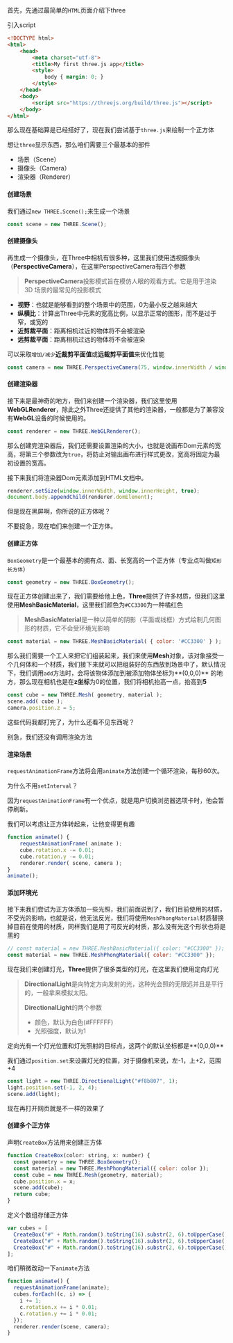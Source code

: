 首先，先通过最简单的`HTML`页面介绍下three

引入script

```html
<!DOCTYPE html>
<html>
	<head>
		<meta charset="utf-8">
		<title>My first three.js app</title>
		<style>
			body { margin: 0; }
		</style>
	</head>
	<body>
		<script src="https://threejs.org/build/three.js"></script>
	</body>
</html>
```

那么现在基础算是已经搭好了，现在我们尝试基于`three.js`来绘制一个正方体

想让`three`显示东西，那么咱们需要三个最基本的部件

* 场景（Scene）
* 摄像头（Camera）
* 渲染器（Renderer）

#### 创建场景

我们通过`new THREE.Scene();`来生成一个场景

```js
const scene = new THREE.Scene();
```

#### 创建摄像头

再生成一个摄像头，在Three中相机有很多种，这里我们使用透视摄像头（**PerspectiveCamera**），在这里PerspectiveCamera有四个参数

> **PerspectiveCamera**投影模式旨在模仿人眼的观看方式。它是用于渲染 3D 场景的最常见的投影模式

* **视野**：也就是能够看到的整个场景中的范围，0为最小反之越来越大
* **纵横比**：计算出Three中元素的宽高比例，以显示正常的图形，而不是过于窄，或宽的
* **近剪裁平面**：距离相机过近的物体将不会被渲染
* **远剪裁平面**：距离相机过远的物体将不会被渲染

可以采取`增加/减少`**近裁剪平面值**或**远裁剪平面值**来优化性能

```js
const camera = new THREE.PerspectiveCamera(75, window.innerWidth / window.innerHeight, 0.1, 1000);
```

#### 创建渲染器

接下来是最神奇的地方，我们来创建一个渲染器，我们这里使用**WebGLRenderer**，除此之外Three还提供了其他的渲染器，一般都是为了兼容没有**WebGL**设备的时候使用的。

```js
const renderer = new THREE.WebGLRenderer();
```

那么创建完渲染器后，我们还需要设置渲染的大小，也就是说画布Dom元素的宽高，将第三个参数改为`true`，将防止对输出画布进行样式更改，宽高将固定为最初设置的宽高。

接下来我们将渲染器Dom元素添加到HTML文档中。

```js
renderer.setSize(window.innerWidth, window.innerHeight, true);
document.body.appendChild(renderer.domElement);
```

但是现在黑屏啊，你所说的正方体呢？

不要捉急，现在咱们来创建一个正方体。

#### 创建正方体

`BoxGeometry`是一个最基本的拥有点、面、长宽高的一个正方体（专业点叫做`矩形长方体`）

```js
const geometry = new THREE.BoxGeometry();
```

现在正方体创建出来了，我们需要给他上色，**Three**提供了许多材质，但我们这里使用**MeshBasicMaterial**，这里我们颜色为`#CC3300`为一种橘红色

> **MeshBasicMaterial**是一种以简单的阴影（平面或线框）方式绘制几何图形的材质，它不会受环境光影响

```js
const material = new THREE.MeshBasicMaterial( { color: '#CC3300' } );
```

那么我们需要一个工人来把它们组装起来，我们来使用**Mesh**对象，该对象接受一个几何体和一个材质，我们接下来就可以把组装好的东西放到场景中了，默认情况下，我们调用`add`方法时，会将该物体添加到被添加物体坐标为**(0,0,0)** 的地方，那么现在相机也是在**z坐标**为0的位置，我们将相机抬高一点，抬高到**5**

```js
const cube = new THREE.Mesh( geometry, material );
scene.add( cube );
camera.position.z = 5;
```

这些代码我都打完了，为什么还看不见东西呢？

别急，我们还没有调用渲染方法

#### 渲染场景

`requestAnimationFrame`方法将会用`animate`方法创建一个循环渲染，每秒60次。

为什么不用`setInterval`？

因为`requestAnimationFrame`有一个优点，就是用户切换浏览器选项卡时，他会暂停刷新。

我们可以考虑让正方体转起来，让他变得更有趣

```js
function animate() {
	requestAnimationFrame( animate );
    cube.rotation.x -= 0.01;
	cube.rotation.y -= 0.01;
	renderer.render( scene, camera );
}
animate();
```

#### 添加环境光

接下来我们尝试为正方体添加一些光照，我们前面说到了，我们目前使用的材质，不受光的影响，也就是说，他无法反光，我们将使用`MeshPhongMaterial`材质替换掉目前在使用的材质，同样我们是用了可反光的材质，那么没有光这个形状也将是黑的

```js
// const material = new THREE.MeshBasicMaterial({ color: "#CC3300" });
const material = new THREE.MeshPhongMaterial({ color: "#CC3300" });
```

现在我们来创建灯光，**Three**提供了很多类型的灯光，在这里我们使用定向灯光

> **DirectionalLight**是向特定方向发射的光，这种光会照的无限远并且是平行的，一般拿来模拟太阳。
>
> **DirectionalLight**的两个参数
>
> * 颜色，默认为白色(#FFFFFF)
> * 光照强度，默认为1

定向光有一个灯光位置和灯光照射的目标点，这两个的默认坐标都是**(0,0,0)**

我们通过`position.set`来设置灯光的位置，对于摄像机来说，左-1，上+2，范围+4

```js
const light = new THREE.DirectionalLight("#f8b807", 1);
light.position.set(-1, 2, 4);
scene.add(light);
```

现在再打开网页就是不一样的效果了

#### 创建多个正方体

声明`CreateBox`方法用来创建正方体

```js
function CreateBox(color: string, x: number) {
  const geometry = new THREE.BoxGeometry();
  const material = new THREE.MeshPhongMaterial({ color: color });
  const cube = new THREE.Mesh(geometry, material);
  cube.position.x = x;
  scene.add(cube);
  return cube;
}
```

定义个数组存储正方体

```js
var cubes = [
  CreateBox("#" + Math.random().toString(16).substr(2, 6).toUpperCase(), -2),
  CreateBox("#" + Math.random().toString(16).substr(2, 6).toUpperCase(), 0),
  CreateBox("#" + Math.random().toString(16).substr(2, 6).toUpperCase(), 2),
];
```

咱们稍微改动一下`animate`方法

```js
function animate() {
  requestAnimationFrame(animate);
  cubes.forEach((c, i) => {
    i += 1;
    c.rotation.x += i * 0.01;
    c.rotation.y += i * 0.01;
  });
  renderer.render(scene, camera);
}
```

